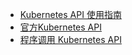 


* [Kubernetes API 使用指南](https://www.jianshu.com/p/91d0330f4bf1)
* [官方Kubernetes API ](https://kubernetes.io/docs/reference/generated/kubernetes-api/v1.19/)
* [程序调用 Kubernetes API](https://eddycjy.com/posts/kubernetes/2020-05-10-api/)
